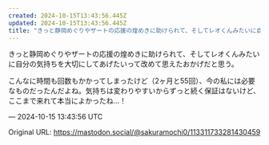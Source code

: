 ```yaml
---
created: 2024-10-15T13:43:56.445Z
updated: 2024-10-15T13:43:56.445Z
title: "きっと静岡めぐりやザートの応援の煌めきに助けられて、そしてレオくんみたいに自分の気持ちを大切にしてあげたいって改めて思えたおかげだと思う。こんなに時間も回数もか[...]"
---
```


<p>きっと静岡めぐりやザートの応援の煌めきに助けられて、そしてレオくんみたいに自分の気持ちを大切にしてあげたいって改めて思えたおかげだと思う。</p><p>こんなに時間も回数もかかってしまったけど（2ヶ月と55回）、今の私には必要なものだったんだよね。気持ちは変わりやすいからずっと続く保証はないけど、ここまで来れて本当によかったね…！</p>

&mdash; 2024-10-15 13:43:56 UTC

Original URL: https://mastodon.social/@sakuramochi0/113311733281430459
